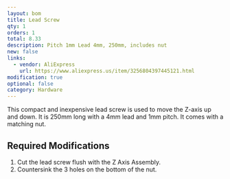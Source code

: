 ```yaml
---
layout: bom
title: Lead Screw
qty: 1
orders: 1
total: 8.33
description: Pitch 1mm Lead 4mm, 250mm, includes nut
new: false
links:
  - vendor: AliExpress
    url: https://www.aliexpress.us/item/3256804397445121.html
modification: true
optional: false
category: Hardware
---
```


This compact and inexpensive lead screw is used to move the Z-axis up and down. It is 250mm long with a 4mm lead and 1mm
pitch. It comes with a matching nut.

## Required Modifications

1. Cut the lead screw flush with the Z Axis Assembly.
2. Countersink the 3 holes on the bottom of the nut.

